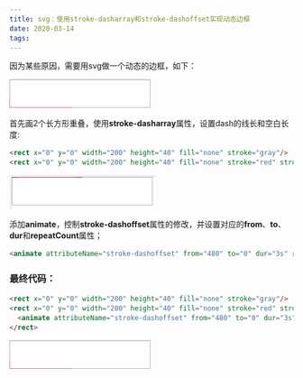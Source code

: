 ```yaml
---
title: svg：使用stroke-dasharray和stroke-dashoffset实现动态边框
date: 2020-03-14
tags:
---
```

因为某些原因，需要用svg做一个动态的边框，如下：

![final](https://github.com/lawrencebla/lawrencebla.github.io/raw/site/source/_posts/svg-border/final.gif)
<!-- more -->
首先画2个长方形重叠，使用**stroke-dasharray**属性，设置dash的线长和空白长度:
``` html
<rect x="0" y="0" width="200" height="40" fill="none" stroke="gray"/>
<rect x="0" y="0" width="200" height="40" fill="none" stroke="red" stroke-dasharray="100 380"/>
```
![step1](https://github.com/lawrencebla/lawrencebla.github.io/raw/site/source/_posts/svg-border/step1.png)

添加**animate**，控制**stroke-dashoffset**属性的修改，并设置对应的**from**、**to**、**dur**和**repeatCount**属性；
``` html
<animate attributeName="stroke-dashoffset" from="480" to="0" dur="3s" repeatCount="indefinite" />
```

### 最终代码：
``` html
<rect x="0" y="0" width="200" height="40" fill="none" stroke="gray"/>
<rect x="0" y="0" width="200" height="40" fill="none" stroke="red" stroke-dasharray="100 380">
  <animate attributeName="stroke-dashoffset" from="480" to="0" dur="3s" repeatCount="indefinite" />
</rect>
```
![final](https://github.com/lawrencebla/lawrencebla.github.io/raw/site/source/_posts/svg-border/final.gif)
